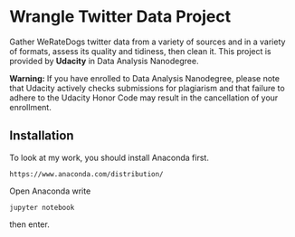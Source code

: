 # Wrangle Twitter Data Project

Gather WeRateDogs twitter data from a variety of sources and in a variety of formats, assess its quality and tidiness, then clean it.
This project is provided by **Udacity** in Data Analysis Nanodegree.

**Warning:**
If you have enrolled to Data Analysis Nanodegree, please note that Udacity actively checks submissions for plagiarism and that failure to adhere to the Udacity Honor Code may result in the cancellation of your enrollment.

## Installation
To look at my work, you should install Anaconda first.

`https://www.anaconda.com/distribution/`

Open Anaconda write

`jupyter notebook`

then enter.


